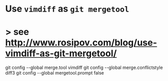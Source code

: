 ##
# Use `vimdiff` as `git mergetool`
# > see http://www.rosipov.com/blog/use-vimdiff-as-git-mergetool/
git config --global merge.tool vimdiff
git config --global merge.conflictstyle diff3
git config --global mergetool.prompt false
